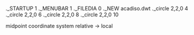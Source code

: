 ._STARTUP 1 
._MENUBAR 1 
._FILEDIA 0 
._NEW acadiso.dwt 
._circle 2,2,0 4 
._circle 2,2,0 6 
._circle 2,2,0 8 
._circle 2,2,0 10 


midpoint
coordinate system
relative -> local
